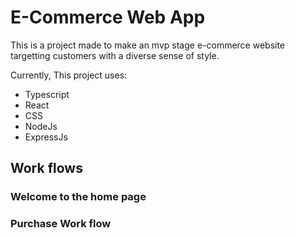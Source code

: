 # E-Commerce Web App
This is a project made to make an mvp stage e-commerce website targetting customers with a diverse sense of style.

Currently, This project uses:
- Typescript
- React
- CSS
- NodeJs
- ExpressJs

## Work flows
### Welcome to the home page
  [](https://github.com/TobiOnibudo/Ecommerce/assets/121076035/6ac12255-e7c5-42bd-9d27-a51388ad4664)
### Purchase Work flow
[](https://github.com/TobiOnibudo/Ecommerce/assets/121076035/c114a56a-6b5d-4a64-82bf-e92501e97abc)
